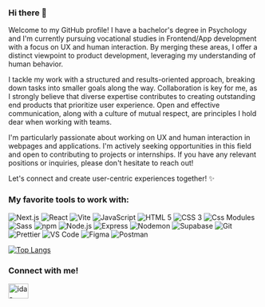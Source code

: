 ### Hi there 👋

Welcome to my GitHub profile! I have a bachelor's degree in Psychology and I'm currently pursuing vocational studies in Frontend/App development with a focus on UX and human interaction. By merging these areas, I offer a distinct viewpoint to product development, leveraging my understanding of human behavior.

I tackle my work with a structured and results-oriented approach, breaking down tasks into smaller goals along the way. Collaboration is key for me, as I strongly believe that diverse expertise contributes to creating outstanding end products that prioritize user experience. Open and effective communication, along with a culture of mutual respect, are principles I hold dear when working with teams.

I'm particularly passionate about working on UX and human interaction in webpages and applications. I'm actively seeking opportunities in this field and open to contributing to projects or internships. If you have any relevant positions or inquiries, please don't hesitate to reach out!

Let's connect and create user-centric experiences together! ✨

### My favorite tools to work with: 
<p>
  <img alt="Next.js" src="https://img.shields.io/badge/next.js 13-fff?style=for-the-badge&logo=nextdotjs&logoColor=000" />
  <img alt="React" src="https://img.shields.io/badge/react-fff?style=for-the-badge&logo=react" />
  <img alt="Vite" src="https://img.shields.io/badge/vite-fff?style=for-the-badge&logo=vite" />
  <img alt="JavaScript" src="https://img.shields.io/badge/javascript-fff?style=for-the-badge&logo=javascript" />
  <img alt="HTML 5" src="https://img.shields.io/badge/html5-fff?style=for-the-badge&logo=html5" />
  <img alt="CSS 3" src="https://img.shields.io/badge/css3-fff?style=for-the-badge&logo=css3&logoColor=1572B6" />
  <img alt="Css Modules" src="https://img.shields.io/badge/css modules-fff?style=for-the-badge&logo=cssmodules&logoColor=1572B6" />
  <img alt="Sass" src="https://img.shields.io/badge/sass-fff?style=for-the-badge&logo=sass" />
  <img alt="npm" src="https://img.shields.io/badge/npm-fff?style=for-the-badge&logo=npm" />
  <img alt="Node.js" src="https://img.shields.io/badge/node.js-fff?style=for-the-badge&logo=nodedotjs" />
  <img alt="Express" src="https://img.shields.io/badge/express-fff?style=for-the-badge&logo=express&logoColor=000" />
  <img alt="Nodemon" src="https://img.shields.io/badge/nodemon-fff?style=for-the-badge&logo=nodemon" />
  <img alt="Supabase" src="https://img.shields.io/badge/supabase-fff?style=for-the-badge&logo=supabase" />
  <img alt="Git" src="https://img.shields.io/badge/git-fff?style=for-the-badge&logo=git" />
  <img alt="Prettier" src="https://img.shields.io/badge/prettier-fff?style=for-the-badge&logo=prettier" />
  <img alt="VS Code" src="https://img.shields.io/badge/vs code-fff?style=for-the-badge&logo=visualstudiocode&logoColor=007ACC" />
  <img alt="Figma" src="https://img.shields.io/badge/figma-fff?style=for-the-badge&logo=figma" />
  <img alt="Postman" src="https://img.shields.io/badge/postman-fff?style=for-the-badge&logo=postman" />
</p>

[![Top Langs](https://github-readme-stats.vercel.app/api/top-langs/?username=idamakela&theme=dracula&layout=compact)](https://github.com/anuraghazra/github-readme-stats) 

### Connect with me! 
<p align="left">
<a href="https://www.linkedin.com/in/makelaida/" target="blank"><img align="center" src="https://raw.githubusercontent.com/rahuldkjain/github-profile-readme-generator/master/src/images/icons/Social/linked-in-alt.svg" alt="ida-linkedin" height="30" width="40" /></a>
</p>
